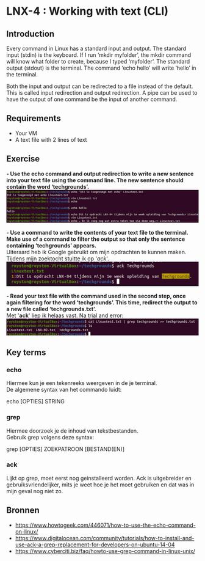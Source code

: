 # LNX-4 : Working with text (CLI)

## Introduction  
Every command in Linux has a standard input and output.
The standard input (stdin) is the keyboard. If I run ‘mkdir myfolder’, the mkdir command will know what folder to create, because I typed ‘myfolder’.
The standard output (stdout) is the terminal. The command ‘echo hello’ will write ‘hello’ in the terminal.

Both the input and output can be redirected to a file instead of the default. This is called input redirection and output redirection. 
A pipe can be used to have the output of one command be the input of another command.

## Requirements  
- Your VM
- A text file with 2 lines of text

## Exercise  

**- Use the echo command and output redirection to write a new sentence into your text file using the command line. The new sentence should contain the word ‘techgrounds’.**  
![Kijk](https://github.com/Electroybot/cloud-6-repo-Electroybot/blob/main/00_includes/Week%201/LNX-04/01.png?raw=true)

**- Use a command to write the contents of your text file to the terminal. Make use of a command to filter the output so that only the sentence containing ‘techgrounds’ appears.**  
Uiteraard heb ik Google gebruikt om mijn opdrachten te kunnen maken. Tijdens mijn zoektocht stuitte ik op '*ack*'.
![Kijk](https://github.com/Electroybot/cloud-6-repo-Electroybot/blob/main/00_includes/Week%201/LNX-04/02.png?raw=true)

**- Read your text file with the command used in the second step, once again filtering for the word ‘techgrounds’. This time, redirect the output to a new file called ‘techgrounds.txt’.**  
Met '**ack**' liep ik helaas vast. Na trial and error:  
![Kijk](https://github.com/Electroybot/cloud-6-repo-Electroybot/blob/main/00_includes/Week%201/LNX-04/03.png?raw=true)  

## Key terms  

### echo  
Hiermee kun je een tekenreeks weergeven in de je terminal.  
De algemene syntax van het commando luidt:  

echo [OPTIES] STRING  

### grep  
Hiermee doorzoek je de inhoud van tekstbestanden.  
Gebruik grep volgens deze syntax:  

grep [OPTIES] ZOEKPATROON [BESTAND(EN)]  

### ack  
Lijkt op grep, moet eerst nog geinstalleerd worden. Ack is uitgebreider en gebruiksvriendelijker, mits je weet hoe je het moet gebruiken en dat was in mijn geval nog niet zo.  

## Bronnen

- https://www.howtogeek.com/446071/how-to-use-the-echo-command-on-linux/  
- https://www.digitalocean.com/community/tutorials/how-to-install-and-use-ack-a-grep-replacement-for-developers-on-ubuntu-14-04  
- https://www.cyberciti.biz/faq/howto-use-grep-command-in-linux-unix/  

